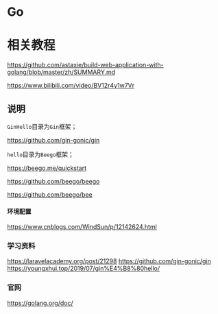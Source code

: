# Go
# 相关教程

https://github.com/astaxie/build-web-application-with-golang/blob/master/zh/SUMMARY.md

https://www.bilibili.com/video/BV12r4y1w7Vr

## 说明

`GinHello`目录为`Gin`框架；

https://github.com/gin-gonic/gin

`hello`目录为`Beego`框架；

https://beego.me/quickstart

https://github.com/beego/beego

https://github.com/beego/bee

#### 环境配置

https://www.cnblogs.com/WindSun/p/12142624.html

### 学习资料

https://laravelacademy.org/post/21298
https://github.com/gin-gonic/gin
https://youngxhui.top/2019/07/gin%E4%B8%80hello/

### 官网
https://golang.org/doc/